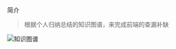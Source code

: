 简介
>根据个人归纳总结的知识图谱，来完成前端的查漏补缺

![知识图谱](https://tva1.sinaimg.cn/large/0082zybpgy1gbzw5qxql9j31980majvg.jpg)
